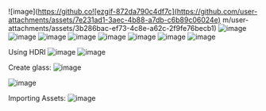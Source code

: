 
![image](https://github.co![ezgif-872da790c4df7c](https://github.com/user-attachments/assets/7e231ad1-3aec-4b88-a7db-c6b89c06024e)
m/user-attachments/assets/3b286bac-ef73-4c8e-a62c-2f9fe76becb1)
![image](https://github.com/user-attachments/assets/c7a88e56-60f5-4398-ae78-6267514326b4)
![image](https://github.com/user-attachments/assets/6d01ab15-e644-4824-b01e-68ea67039627)
![image](https://github.com/user-attachments/assets/93fe77cd-6f93-45d0-ab8d-7e2a443a8235)
![image](https://github.com/user-attachments/assets/d4198afa-63ca-481e-ae42-80d9c77ab0d4)
![image](https://github.com/user-attachments/assets/132999a0-f484-4e43-936f-c866406b3f30)
![image](https://github.com/user-attachments/assets/d8e1ad2b-f2f4-4aa7-9f00-4f99262f3cbe)
![image](https://github.com/user-attachments/assets/f66d3b79-5701-4f5e-82af-ba532b1e3957)
![image](https://github.com/user-attachments/assets/a24c0e70-5e58-4c87-8068-43f20b1bd089)


Using HDRI
![image](https://github.com/user-attachments/assets/b68a9f81-c170-44bf-a6f3-bf1b955f3bc5)
![image](https://github.com/user-attachments/assets/7b00a76d-11d2-4edd-bdf2-effc7f4b05e4)

Create glass:
![image](https://github.com/user-attachments/assets/ede533b1-ce6e-4df0-b9a5-d029297a66b7)

![image](https://github.com/user-attachments/assets/60d3415d-da9a-4c62-8dc3-76fc6246aed6)

Importing  Assets:
![image](https://github.com/user-attachments/assets/cbe6dcf9-07a0-4518-b208-070f5802f5bb)





